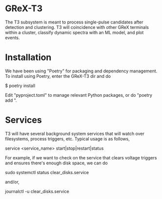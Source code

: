 # GReX-T3
The T3 subsystem is meant to process single-pulse candidates after detection and clustering. T3 will coincidence with other GReX terminals within a cluster, classify dynamic spectra with an ML model, and plot events.

# Installation 

We have been using "Poetry" for packaging and dependency management. To install using Poetry, enter the GReX-T3 dir and do 

$ poetry install 

Edit "pyproject.toml" to manage relevant Python packages, or do "poetry add <package>". 

# Services
T3 will have several background system services that will watch over filesystems, process triggers, etc. Typical usage is as follows,

service <service_name> start|stop|restart|status

For example, if we want to check on the service that clears voltage triggers and ensures there's enough disk space, we can do 

sudo systemctl status clear_disks.service

and/or,

journalctl -u clear_disks.service
